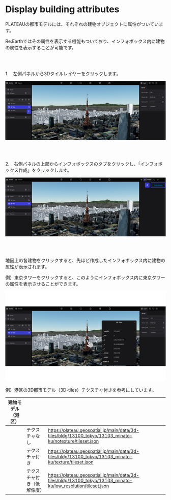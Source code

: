 # Display building attributes

PLATEAUの都市モデルには、それぞれの建物オブジェクトに属性がついています。

Re:Earthではその属性を表示する機能もついており、インフォボックス内に建物の属性を表示することが可能です。

<br>
<br>

1.　左側パネルから3Dタイルレイヤーをクリックします。

![2024-07-01_22h39_19.png](Display%20building%20attributes%2058a60bf2e9044de39c52397a1def4053/2024-07-01_22h39_19.png)

<br>
<br>

2.　右側パネルの上部からインフォボックスのタブをクリックし、「インフォボックス作成」をクリックします。

![2024-07-01_22h44_18.png](Display%20building%20attributes%2058a60bf2e9044de39c52397a1def4053/2024-07-01_22h44_18.png)

<br>
<br>

地図上の各建物をクリックすると、先ほど作成したインフォボックス内に建物の属性が表示されます。

例）東京タワーをクリックすると、このようにインフォボックス内に東京タワーの属性を表示させることができます。

![建物の属性3⃣.png](Display%20building%20attributes%2058a60bf2e9044de39c52397a1def4053/%25E5%25BB%25BA%25E7%2589%25A9%25E3%2581%25AE%25E5%25B1%259E%25E6%2580%25A73.png)

例）港区の3D都市モデル（3D-tiles）テクスチャ付きを参考にしています。

| 建物モデル　（港区） |  |  |
| --- | --- | --- |
|  | テクスチャなし | https://plateau.geospatial.jp/main/data/3d-tiles/bldg/13100_tokyo/13103_minato-ku/notexture/tileset.json |
|  | テクスチャ付き | https://plateau.geospatial.jp/main/data/3d-tiles/bldg/13100_tokyo/13103_minato-ku/texture/tileset.json |
|  | テクスチャ付き（低解像度） | https://plateau.geospatial.jp/main/data/3d-tiles/bldg/13100_tokyo/13103_minato-ku/low_resolution/tileset.json |
